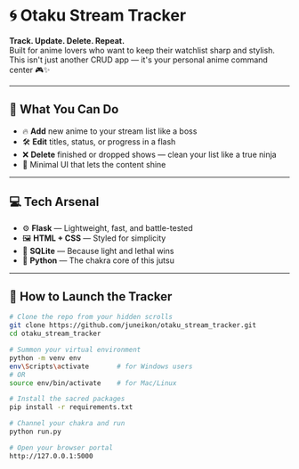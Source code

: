 # 🌀 Otaku Stream Tracker

**Track. Update. Delete. Repeat.**  
Built for anime lovers who want to keep their watchlist sharp and stylish.  
This isn't just another CRUD app — it's your personal anime command center 🎮✨

---

## 🎯 What You Can Do

- 🔥 **Add** new anime to your stream list like a boss  
- 🛠️ **Edit** titles, status, or progress in a flash  
- ❌ **Delete** finished or dropped shows — clean your list like a true ninja  
- 🎨 Minimal UI that lets the content shine

---

## 💻 Tech Arsenal

- ⚙️ **Flask** — Lightweight, fast, and battle-tested
- 🖼️ **HTML + CSS** — Styled for simplicity  
- 🧠 **SQLite** — Because light and lethal wins  
- 🐍 **Python** — The chakra core of this jutsu

---

## 🚀 How to Launch the Tracker

```bash
# Clone the repo from your hidden scrolls
git clone https://github.com/juneikon/otaku_stream_tracker.git
cd otaku_stream_tracker

# Summon your virtual environment
python -m venv env
env\Scripts\activate       # for Windows users
# OR
source env/bin/activate    # for Mac/Linux

# Install the sacred packages
pip install -r requirements.txt

# Channel your chakra and run
python run.py

# Open your browser portal
http://127.0.0.1:5000
